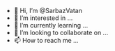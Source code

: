 - 👋 Hi, I’m @SarbazVatan
- 👀 I’m interested in ...
- 🌱 I’m currently learning ...
- 💞️ I’m looking to collaborate on ...
- 📫 How to reach me ...

<!---
SarbazVatan/SarbazVatan is a ✨ special ✨ repository because its `README.md` (this file) appears on your GitHub profile.
You can click the Preview link to take a look at your changes.
--->
